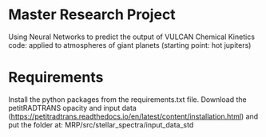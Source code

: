 # Master Research Project
Using Neural Networks to predict the output of VULCAN Chemical Kinetics code: applied to atmospheres of giant planets (starting point: hot jupiters)

# Requirements
Install the python packages from the requirements.txt file. Download the petitRADTRANS opacity and input data (https://petitradtrans.readthedocs.io/en/latest/content/installation.html) and put the folder at: MRP/src/stellar_spectra/input_data_std
